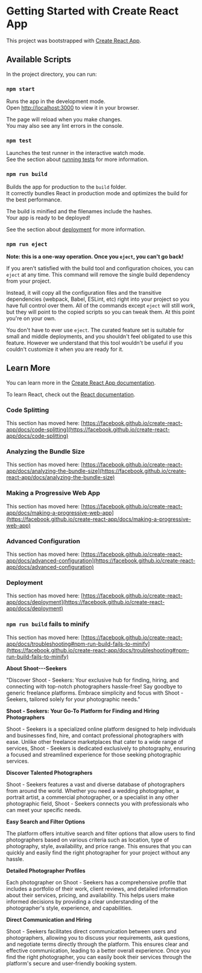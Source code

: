 # Getting Started with Create React App

This project was bootstrapped with [Create React App](https://github.com/facebook/create-react-app).

## Available Scripts

In the project directory, you can run:

### `npm start`

Runs the app in the development mode.\
Open [http://localhost:3000](http://localhost:3000) to view it in your browser.

The page will reload when you make changes.\
You may also see any lint errors in the console.

### `npm test`

Launches the test runner in the interactive watch mode.\
See the section about [running tests](https://facebook.github.io/create-react-app/docs/running-tests) for more information.

### `npm run build`

Builds the app for production to the `build` folder.\
It correctly bundles React in production mode and optimizes the build for the best performance.

The build is minified and the filenames include the hashes.\
Your app is ready to be deployed!

See the section about [deployment](https://facebook.github.io/create-react-app/docs/deployment) for more information.

### `npm run eject`

**Note: this is a one-way operation. Once you `eject`, you can't go back!**

If you aren't satisfied with the build tool and configuration choices, you can `eject` at any time. This command will remove the single build dependency from your project.

Instead, it will copy all the configuration files and the transitive dependencies (webpack, Babel, ESLint, etc) right into your project so you have full control over them. All of the commands except `eject` will still work, but they will point to the copied scripts so you can tweak them. At this point you're on your own.

You don't have to ever use `eject`. The curated feature set is suitable for small and middle deployments, and you shouldn't feel obligated to use this feature. However we understand that this tool wouldn't be useful if you couldn't customize it when you are ready for it.

## Learn More

You can learn more in the [Create React App documentation](https://facebook.github.io/create-react-app/docs/getting-started).

To learn React, check out the [React documentation](https://reactjs.org/).

### Code Splitting

This section has moved here: [https://facebook.github.io/create-react-app/docs/code-splitting](https://facebook.github.io/create-react-app/docs/code-splitting)

### Analyzing the Bundle Size

This section has moved here: [https://facebook.github.io/create-react-app/docs/analyzing-the-bundle-size](https://facebook.github.io/create-react-app/docs/analyzing-the-bundle-size)

### Making a Progressive Web App

This section has moved here: [https://facebook.github.io/create-react-app/docs/making-a-progressive-web-app](https://facebook.github.io/create-react-app/docs/making-a-progressive-web-app)

### Advanced Configuration

This section has moved here: [https://facebook.github.io/create-react-app/docs/advanced-configuration](https://facebook.github.io/create-react-app/docs/advanced-configuration)

### Deployment

This section has moved here: [https://facebook.github.io/create-react-app/docs/deployment](https://facebook.github.io/create-react-app/docs/deployment)

### `npm run build` fails to minify

This section has moved here: [https://facebook.github.io/create-react-app/docs/troubleshooting#npm-run-build-fails-to-minify](https://facebook.github.io/create-react-app/docs/troubleshooting#npm-run-build-fails-to-minify)


**About Shoot---Seekers**


"Discover Shoot - Seekers: Your exclusive hub for finding, hiring, and connecting with top-notch photographers hassle-free! Say goodbye to generic freelance platforms. Embrace simplicity and focus with Shoot - Seekers, tailored solely for your photographic needs."

**Shoot - Seekers: Your Go-To Platform for Finding and Hiring Photographers**

Shoot - Seekers is a specialized online platform designed to help individuals and businesses find, hire, and contact professional photographers with ease. Unlike other freelance marketplaces that cater to a wide range of services, Shoot - Seekers is dedicated exclusively to photography, ensuring a focused and streamlined experience for those seeking photographic services.

**Discover Talented Photographers**

Shoot - Seekers features a vast and diverse database of photographers from around the world. Whether you need a wedding photographer, a portrait artist, a commercial photographer, or a specialist in any other photographic field, Shoot - Seekers connects you with professionals who can meet your specific needs.

**Easy Search and Filter Options**

The platform offers intuitive search and filter options that allow users to find photographers based on various criteria such as location, type of photography, style, availability, and price range. This ensures that you can quickly and easily find the right photographer for your project without any hassle.

**Detailed Photographer Profiles**

Each photographer on Shoot - Seekers has a comprehensive profile that includes a portfolio of their work, client reviews, and detailed information about their services, pricing, and availability. This helps users make informed decisions by providing a clear understanding of the photographer's style, experience, and capabilities.

**Direct Communication and Hiring**

Shoot - Seekers facilitates direct communication between users and photographers, allowing you to discuss your requirements, ask questions, and negotiate terms directly through the platform. This ensures clear and effective communication, leading to a better overall experience. Once you find the right photographer, you can easily book their services through the platform's secure and user-friendly booking system.

